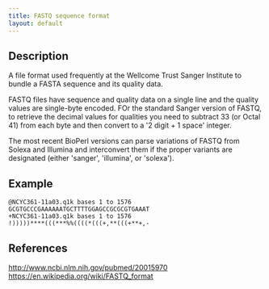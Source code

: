```yaml
---
title: FASTQ sequence format
layout: default
---
```


Description
-----------

A file format used frequently at the Wellcome Trust Sanger Institute to bundle a FASTA sequence and its quality data.

FASTQ files have sequence and quality data on a single line and the quality values are single-byte encoded. FOr the standard Sanger version of FASTQ, to retrieve the decimal values for qualities you need to subtract 33 (or Octal 41) from each byte and then convert to a '2 digit + 1 space' integer.

The most recent BioPerl versions can parse variations of FASTQ from Solexa and Illumina and interconvert them if the proper variants are designated (either 'sanger', 'illumina', or 'solexa').

Example
-------

```
@NCYC361-11a03.q1k bases 1 to 1576
GCGTGCCCGAAAAAATGCTTTTGGAGCCGCGCGTGAAAT
+NCYC361-11a03.q1k bases 1 to 1576
!)))))****(((***%%((((*(((+,**(((+**+,-
```

References
----------

http://www.ncbi.nlm.nih.gov/pubmed/20015970
https://en.wikipedia.org/wiki/FASTQ_format
